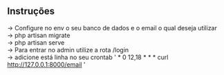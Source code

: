 

## Instruções

-> Configure no env o seu banco de dados e o email o qual deseja utilizar   
-> php artisan migrate  
-> php artisan serve    
-> Para entrar no admin utilize a rota /login   
-> adicione está linha no seu crontab ' * 0 12,18 * * * curl http://127.0.0.1:8000/email ' 